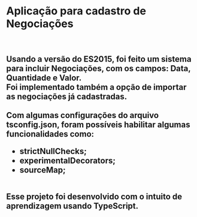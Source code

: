<html>
	<head></head>
	<body>
		<h1>Aplicação para cadastro de Negociações</h1>
		<br>
		<h2>
			Usando a versão do ES2015, foi feito um sistema para incluir Negociações, com os campos: Data, Quantidade e Valor.
			<br>
			Foi implementado também a opção de importar as negociações já cadastradas.
			<br><br>
			Com algumas configurações do arquivo tsconfig.json, foram possíveis habilitar algumas funcionalidades como:
			<ul>
				<li>strictNullChecks;</li>
				<li>experimentalDecorators;</li>
				<li>sourceMap;</li>
			</ul>
			<br>
			Esse projeto foi desenvolvido com o intuito de aprendizagem usando TypeScript.
		</h2>
	</body>
</html>